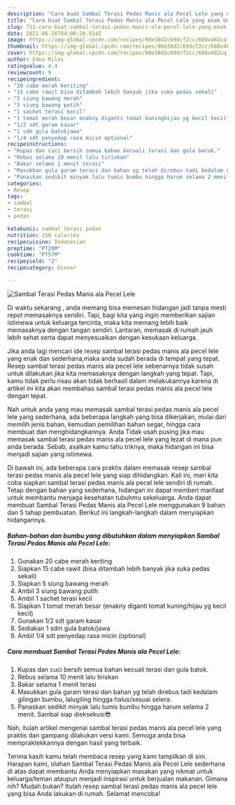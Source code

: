 ```yaml
---
description: "Cara buat Sambal Terasi Pedas Manis ala Pecel Lele yang enak Untuk Jualan"
title: "Cara buat Sambal Terasi Pedas Manis ala Pecel Lele yang enak Untuk Jualan"
slug: 711-cara-buat-sambal-terasi-pedas-manis-ala-pecel-lele-yang-enak-untuk-jualan
date: 2021-06-26T04:00:20.914Z
image: https://img-global.cpcdn.com/recipes/90e38d2c69dcf2cc/680x482cq70/sambal-terasi-pedas-manis-ala-pecel-lele-foto-resep-utama.jpg
thumbnail: https://img-global.cpcdn.com/recipes/90e38d2c69dcf2cc/680x482cq70/sambal-terasi-pedas-manis-ala-pecel-lele-foto-resep-utama.jpg
cover: https://img-global.cpcdn.com/recipes/90e38d2c69dcf2cc/680x482cq70/sambal-terasi-pedas-manis-ala-pecel-lele-foto-resep-utama.jpg
author: Edna Miles
ratingvalue: 4.4
reviewcount: 9
recipeingredient:
- "20 cabe merah keriting"
- "15 cabe rawit bisa ditambah lebih banyak jika suka pedas sekali"
- "5 siung bawang merah"
- "3 siung bawang putih"
- "1 sachet terasi kecil"
- "1 tomat merah besar enakny diganti tomat kuninghijau yg kecil kecil"
- "1/2 sdt garam kasar"
- "1 sdm gula batokjawa"
- "1/4 sdt penyedap rasa micin optional"
recipeinstructions:
- "Kupas dan cuci bersih semua bahan kecuali terasi dan gula batok."
- "Rebus selama 10 menit lalu tiriskan"
- "Bakar selama 1 menit terasi"
- "Masukkan gula garam terasi dan bahan yg telah direbus tadi kedalam gilingan bumbu, lalugiling hingga halus/sesuai selera."
- "Panaskan sedikit minyak lalu tumis bumbu hingga harum selama 2 menit. Sambal siap dieksekusi😎"
categories:
- Resep
tags:
- sambal
- terasi
- pedas

katakunci: sambal terasi pedas 
nutrition: 250 calories
recipecuisine: Indonesian
preptime: "PT20M"
cooktime: "PT57M"
recipeyield: "2"
recipecategory: Dinner

---
```



![Sambal Terasi Pedas Manis ala Pecel Lele](https://img-global.cpcdn.com/recipes/90e38d2c69dcf2cc/680x482cq70/sambal-terasi-pedas-manis-ala-pecel-lele-foto-resep-utama.jpg)

Di waktu  sekarang , anda memang bisa memesan hidangan jadi tanpa mesti repot memasaknya sendiri. Tapi, bagi kita yang ingin memberikan sajian istimewa untuk keluarga tercinta, maka kita memang lebih baik memasaknya dengan tangan sendiri. Lantaran, memasak di rumah jauh lebih sehat serta dapat menyesuaikan dengan kesukaan keluarga.

Jika anda lagi mencari ide resep sambal terasi pedas manis ala pecel lele yang enak dan sederhana,maka anda sudah berada di tempat yang tepat. Resep sambal terasi pedas manis ala pecel lele  sebenarnya tidak susah untuk dilakukan jika kita memasaknya dengan langkah yang tepat. Tapi, kamu tidak perlu risau akan tidak berhasil dalam melakukannya 
karena di artikel ini kita akan membahas sambal terasi pedas manis ala pecel lele dengan tepat.  



Nah untuk anda yang mau memasak sambal terasi pedas manis ala pecel lele yang sederhana, ada beberapa langkah yang bisa dikerjakan, mulai dari memilih jenis bahan, kemudian pemilihan bahan segar, hingga cara membuat dan menghidangkannya. Anda Tidak usah pusing jika mau memasak sambal terasi pedas manis ala pecel lele yang lezat di mana pun anda berada. Sebab, asalkan kamu  tahu triknya, maka hidangan ini bisa menjadi sajian yang istimewa.

Di bawah ini, ada beberapa cara praktis  dalam memasak resep sambal terasi pedas manis ala pecel lele yang siap dihidangkan. Kali ini, mari kita coba siapkan sambal terasi pedas manis ala pecel lele sendiri di rumah. Tetap dengan bahan yang sederhana, hidangan ini dapat memberi manfaat untuk membantu menjaga kesehatan tubuhmu sekeluarga. Anda dapat membuat Sambal Terasi Pedas Manis ala Pecel Lele menggunakan 9 bahan dan 5 tahap pembuatan. Berikut ini langkah-langkah dalam menyiapkan hidangannya.

<!--inarticleads1-->

##### Bahan-bahan dan bumbu yang dibutuhkan dalam menyiapkan Sambal Terasi Pedas Manis ala Pecel Lele:

1. Gunakan 20 cabe merah keriting
1. Siapkan 15 cabe rawit (bisa ditambah lebih banyak jika suka pedas sekali)
1. Siapkan 5 siung bawang merah
1. Ambil 3 siung bawang putih
1. Ambil 1 sachet terasi kecil
1. Siapkan 1 tomat merah besar (enakny diganti tomat kuning/hijau yg kecil kecil)
1. Gunakan 1/2 sdt garam kasar
1. Sediakan 1 sdm gula batok/jawa
1. Ambil 1/4 sdt penyedap rasa micin (optional)




<!--inarticleads2-->

##### Cara membuat Sambal Terasi Pedas Manis ala Pecel Lele:

1. Kupas dan cuci bersih semua bahan kecuali terasi dan gula batok.
1. Rebus selama 10 menit lalu tiriskan
1. Bakar selama 1 menit terasi
1. Masukkan gula garam terasi dan bahan yg telah direbus tadi kedalam gilingan bumbu, lalugiling hingga halus/sesuai selera.
1. Panaskan sedikit minyak lalu tumis bumbu hingga harum selama 2 menit. Sambal siap dieksekusi😎




Nah, itulah artikel mengenai  sambal terasi pedas manis ala pecel lele  yang praktis dan gampang dilakukan versi kami. Semoga anda bisa mempraktekkannya dengan hasil yang terbaik. 

Terima kasih kamu telah membaca resep yang kami tampilkan di sini. Harapan kami, olahan  Sambal Terasi Pedas Manis ala Pecel Lele sederhana di atas dapat membantu Anda menyiapkan masakan yang nikmat untuk keluarga/teman ataupun menjadi inspirasi untuk berjualan makanan. Gimana nih? Mudah bukan? Itulah resep sambal terasi pedas manis ala pecel lele yang bisa Anda lakukan di rumah. Selamat mencoba!

